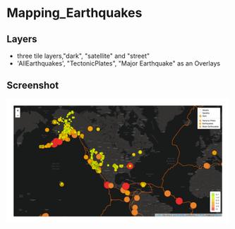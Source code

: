# Mapping_Earthquakes

## Layers
 - three tile layers,"dark", "satellite" and "street"
 - 'AllEarthquakes', "TectonicPlates", "Major Earthquake" as an Overlays

## Screenshot 
![screen](screen.png)

